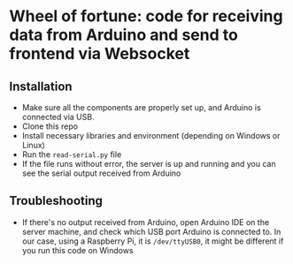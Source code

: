 # Wheel of fortune: code for receiving data from Arduino and send to frontend via Websocket

## Installation
* Make sure all the components are properly set up, and Arduino is connected via USB.
* Clone this repo
* Install necessary libraries and environment (depending on Windows or Linux)
* Run the `read-serial.py` file
* If the file runs without error, the server is up and running and you can see the serial output received from Arduino

## Troubleshooting
* If there's no output received from Arduino, open Arduino IDE on the server machine, and check which USB port Arduino is connected to. In our case, using a Raspberry Pi, it is `/dev/ttyUSB0`, it might be different if you run this code on Windows
